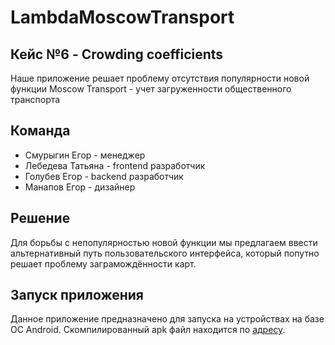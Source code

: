 #  LambdaMoscowTransport
## Кейс №6 - Crowding coefficients
Наше приложение решает проблему отсутствия популярности новой функции Moscow Transport - учет загруженности общественного транспорта
## Команда
* Смурыгин Егор - менеджер
* Лебедева Татьяна - frontend разработчик
* Голубев Егор - backend разработчик
* Манапов Егор - дизайнер
## Решение
Для борьбы с непопулярностью новой функции мы предлагаем ввести альтернативный путь пользовательского интерфейса, который попутно решает проблему заграмождённости  карт.
## Запуск приложения
Данное приложение предназначено для запуска на устройствах на базе ОС Android.
Скомпилированный apk файл находится по [адресу](https://drive.google.com/file/d/1gCFtfIYECDzI7Xp2jrkJMYe1LCl8mFyV/view).
